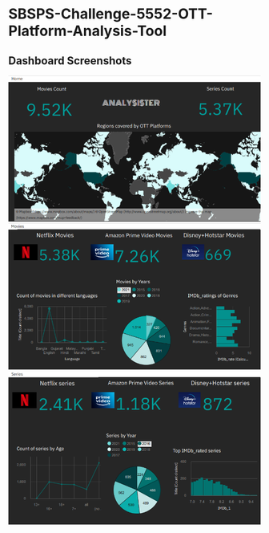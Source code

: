 # SBSPS-Challenge-5552-OTT-Platform-Analysis-Tool
## Dashboard Screenshots 
![Alt text](Screenshots/home.png?raw=true "Home")
![Alt text](Screenshots/Movies.png?raw=true "Movies Analysis")
![Alt text](Screenshots/series.png?raw=true "Series Analysis")
